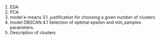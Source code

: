 1. EDA
2. PCA
3. model k-means
3.1. justification for choosing a given number of clusters
4. model DBSCAN
4.1 Selection of optimal epsilon and min_samples parameters.
5. Description of clusters
